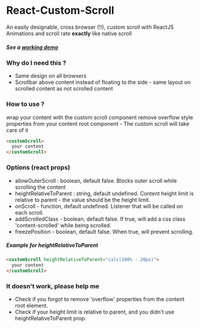 # React-Custom-Scroll
An easily designable, cross browser (!!), custom scroll with ReactJS  
Animations and scroll rate **exactly** like native scroll 

##### See a [working demo](http://rommguy.github.io/react-custom-scroll/example/demo.html) ###

### Why do I need this ?  
- Same design on all browsers
- Scrollbar above content instead of floating to the side - same layout on scrolled content as not scrolled content

### How to use ?
wrap your content with the custom scroll component
remove overflow style properties from your content root component - The custom scroll will take care of it


```html
<customScroll>
  your content
</customScroll>
```

### Options (react props)

- allowOuterScroll : boolean, default false. Blocks outer scroll while scrolling the content
- heightRelativeToParent : string, default undefined. Content height limit is relative to parent - the value should be the height limit.
- onScroll - function, default undefined. Listener that will be called on each scroll.
- addScrolledClass - boolean, default false. If true, will add a css class 'content-scrolled' while being scrolled.
- freezePosition - boolean, default false. When true, will prevent scrolling. 

##### Example for heightRelativeToParent

```html
<customScroll heightRelativeToParent="calc(100% - 20px)">
  your content
</customScroll>  
```

### It doesn't work, please help me

- Check if you forgot to remove 'overflow' properties from the content root element.
- Check if your height limit is relative to parent, and you didn't use heightRelativeToParent prop.
